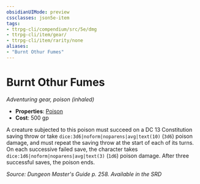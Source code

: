```yaml
---
obsidianUIMode: preview
cssclasses: json5e-item
tags:
- ttrpg-cli/compendium/src/5e/dmg
- ttrpg-cli/item/gear/
- ttrpg-cli/item/rarity/none
aliases: 
- "Burnt Othur Fumes"
---
```

# Burnt Othur Fumes
*Adventuring gear, poison (inhaled)*  


- **Properties**: [Poison](3-Mechanics/CLI/rules/item-properties.md#Poison)
- **Cost**: 500 gp

A creature subjected to this poison must succeed on a DC 13 Constitution saving throw or take `dice:3d6|noform|noparens|avg|text(10)` (`3d6`) poison damage, and must repeat the saving throw at the start of each of its turns. On each successive failed save, the character takes `dice:1d6|noform|noparens|avg|text(3)` (`1d6`) poison damage. After three successful saves, the poison ends.

*Source: Dungeon Master's Guide p. 258. Available in the <span title='Systems Reference Document (5.1)'>SRD</span>*